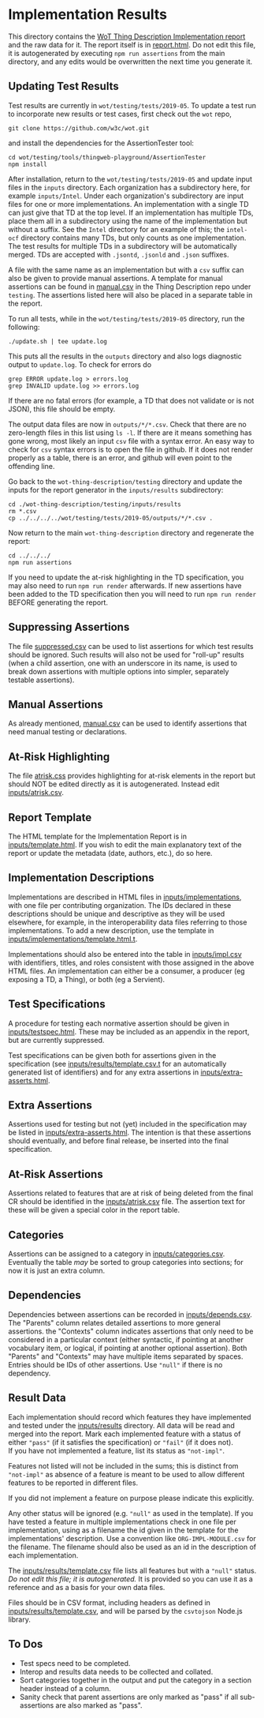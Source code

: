 # Implementation Results
This directory contains the
[WoT Thing Description Implementation report](https://w3c.github.io/wot-thing-description/testing/report.html)
and the raw data for it.
The report itself is in [report.html](report.html).
Do not edit this file,
it is autogenerated by executing `npm run assertions` from the main directory,
and any edits would be overwritten the next time you generate it.

## Updating Test Results
Test results are currently in `wot/testing/tests/2019-05`.
To update a test run to incorporate new results or test cases,
first check out the `wot` repo,
```
git clone https://github.com/w3c/wot.git
```
and install the dependencies for the AssertionTester tool:
```
cd wot/testing/tools/thingweb-playground/AssertionTester
npm install
```

After installation, return to the `wot/testing/tests/2019-05`
and update input files in the `inputs` directory.
Each organization has a subdirectory here, for example `inputs/Intel`.
Under each organization's subdirectory are input files for one or
more implementations.  An implementation with a single TD can just
give that TD at the top level.  If an implementation has multiple
TDs, place them all in a subdirectory using the name of the implementation
but without a suffix.  See the `Intel` directory for an example of this;
the `intel-ocf` directory contains many TDs, but only counts as
one implementation. The test results for multiple TDs in a subdirectory
will be automatically merged. 
TDs are accepted with `.jsontd`, `.jsonld` and `.json` suffixes.

A file with the same name as an implementation but with a `csv`
suffix can also be given to provide manual assertions.
A template for manual assertions can be found in [manual.csv](manual.csv) in
the Thing Description repo under `testing`.
The assertions listed here will also be placed in a separate table in the
report.

To run all tests, while in the `wot/testing/tests/2019-05` directory,
run the following:
```
./update.sh | tee update.log
```
This puts all the results in the `outputs` directory and also logs
diagnostic output to `update.log`.  To check for errors do
```
grep ERROR update.log > errors.log
grep INVALID update.log >> errors.log
```
If there are no fatal errors (for example, a TD that does not validate or
is not JSON), this file should be empty.

The output data files are now in `outputs/*/*.csv`.
Check that there are no zero-length files in this list using `ls -l`.
If there are it means something has gone wrong, most likely an input
`csv` file with a syntax error. An easy way to check for `csv` syntax errors
is to open the file in github. If it does not render properly as a table,
there is an error, and github will even point to the offending line.

Go back to the `wot-thing-description/testing` directory and update the
inputs for the report generator in the `inputs/results` subdirectory:
```
cd ./wot-thing-description/testing/inputs/results
rm *.csv
cp ../../../../wot/testing/tests/2019-05/outputs/*/*.csv .
```
Now return to the main `wot-thing-description` directory and regenerate the
report:
```
cd ../../../
npm run assertions
```

If you need to update the at-risk highlighting in the TD specification,
you may also need to
run `npm run render` afterwards.
If new assertions have been added to the
TD specification then you will need to run `npm run render` BEFORE generating
the report.

## Suppressing Assertions
The file
[suppressed.csv](suppressed.csv)
can be used to list assertions for which
test results should be ignored.  Such results will also not be used for
"roll-up" results (when a child assertion, one with an underscore in its
name, is used to break down assertions with multiple options into simpler,
separately testable assertions).

## Manual Assertions
As already mentioned,
[manual.csv](manual.csv)
can be used to identify assertions that need
manual testing or declarations.

## At-Risk Highlighting
The file
[atrisk.css](atrisk.css) provides highlighting for at-risk elements in
the report but should NOT be edited directly as it is autogenerated.
Instead edit 
[inputs/atrisk.csv](inputs/atrisk.csv).

## Report Template 
The HTML template for the Implementation Report is in 
[inputs/template.html](inputs/template.html).
If you wish to edit the main explanatory text of the report or
update the metadata (date, authors, etc.), do so here.

## Implementation Descriptions
Implementations are described in HTML files in
[inputs/implementations](inputs/implementations), with one
file per contributing organization.
The IDs declared in these descriptions should be unique and 
descriptive as they will be used elsewhere, for example, 
in the interoperability data files referring to those implementations.
To add a new description, use the template in 
[inputs/implementations/template.html.t](inputs/implementations/template.html.t).

Implementations should also be entered into the table
in [inputs/impl.csv](inputs/impl.csv) with identifiers, titles, and roles
consistent with those assigned in the above HTML files.
An implementation can either be a consumer,
a producer (eg exposing a TD, a Thing), or both (eg a Servient).

## Test Specifications
A procedure for testing each normative assertion should be given in
[inputs/testspec.html](inputs/testspec.html).
These may be included as an appendix in the report,
but are currently suppressed.

Test specifications can be given both for
assertions given in the specification 
(see [inputs/results/template.csv.t](inputs/results/template.csv.t) 
for an automatically
generated list of identifiers) and for any extra assertions in 
[inputs/extra-asserts.html](inputs/extra-asserts.html).

## Extra Assertions
Assertions used for testing but not (yet) included in the specification
may be listed in 
[inputs/extra-asserts.html](inputs/extra-asserts.html).
The intention is that these assertions should
eventually, and before final release, be inserted into the final specification.

## At-Risk Assertions
Assertions related to features that are at risk of being deleted from the final
CR should be identified in the [inputs/atrisk.csv](inputs/atrisk.csv) file.
The assertion text for these will be given a special color in the report table.

## Categories
Assertions can be assigned to a category in
[inputs/categories.csv](inputs/categories.csv).
Eventually the table _may_ be sorted to group categories
into sections; for now it is just an extra column.

## Dependencies
Dependencies between assertions can be recorded in
[inputs/depends.csv](inputs/depends.csv).  
The "Parents" column relates detailed assertions to more general assertions.
the "Contexts" column indicates assertions that only need to be considered in
a particular context (either syntactic, if pointing at another vocabulary item,
or logical, if pointing at another optional assertion).
Both "Parents" and "Contexts" may have multiple items separated by spaces.
Entries should be IDs of other assertions.
Use `"null"` if there is no dependency.

## Result Data
Each implementation should record
which features they have implemented and tested under the 
[inputs/results](inputs/results) directory.
All data will be read and merged into the report.
Mark each implemented feature with a status of either 
`"pass"` (if it satisfies the specification)
or 
`"fail"` (if it does not).  
If you have not implemented a feature, list its status as `"not-impl"`.

Features not listed will not be included in the sums; this is 
distinct from `"not-impl"` as absence of a feature is meant to be used
to allow different features to be reported in different files.

If you did not implement a feature on purpose please indicate this explicitly.

Any other status will be ignored (e.g. `"null"` as used in the template).
If you have tested a feature in multiple
implementations check in one file per implementation, using as a filename
the id given in the template for the implementations' description.
Use a convention
like `ORG-IMPL-MODULE.csv` for the filename.
The filename should also be used as an id in the 
description of each implementation.

The [inputs/results/template.csv](inputs/results/template.csv) 
file lists all features but with a `"null"` status.
*Do not edit this file; it is autogenerated.*
It is provided so
you can use it as a reference and as a basis for your own data files.

Files should be in CSV format, including headers as defined in 
[inputs/results/template.csv](results/tempate.csv),
and will be parsed by the `csvtojson` Node.js library.

## To Dos
* Test specs need to be completed.
* Interop and results data needs to be collected and collated.
* Sort categories together in the output and put the category in a section header instead of a column.
* Sanity check that parent assertions are only marked as "pass" if all sub-assertions are also marked as "pass".

